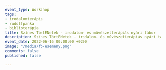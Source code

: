 ```yaml
---
event_type: Workshop
tags:
- irodalomterápia
- rudolfpanka
- biblioterápia
title: Színes TörtÉNetek - irodalom- és művészetterápiás nyári tábor
description: Színes TörtÉNetek - irodalom- és művészetterápiás nyári tábor
event_date: 2022-06-16 00:00:00 +0200
image: "/media/fb-esemeny.png"
comments: false
published: false

---
```

